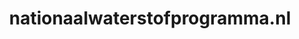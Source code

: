 ---
layout: post
title:  "nationaalwaterstofprogramma.nl"
internal_url:  "/data/nationaalwaterstofprogramma.nl.html"
categories: dutchgov
---